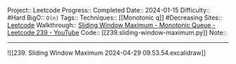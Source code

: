 Project:: Leetcode
Progress:: Completed
Date:: 2024-01-15
Difficulty:: #Hard
BigO:: `O(n)`
Tags:: 
Techniques:: [[Monotonic q]] #Decreasing 
Sites:: [Leetcode](https://leetcode.com/problems/sliding-window-maximum/description/)
Walkthrough:: [Sliding Window Maximum - Monotonic Queue - Leetcode 239 - YouTube](https://www.youtube.com/watch?v=DfljaUwZsOk)
Code:: [[239.sliding-window-maximum.py]]
Note:: 

---

![[239. Sliding Window Maximum 2024-04-29 09.53.54.excalidraw]]